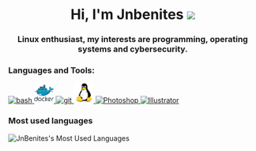 <h1 align="center">Hi, I'm Jnbenites <img src="https://i.postimg.cc/JzvK4sCQ/kaguya-sama-love-is-war.gif" width="60"></h1>

<h3 align="center">Linux enthusiast, my interests are programming, operating systems and cybersecurity.</h3>

<h3 align="left">Languages and Tools:</h3>
<p align="left">
    <a href="https://www.gnu.org/software/bash/" target="_blank" rel="noreferrer">
        <img src="https://www.vectorlogo.zone/logos/gnu_bash/gnu_bash-icon.svg" alt="bash" width="40" height="40"/>
    </a>
    <a href="https://www.docker.com/" target="_blank" rel="noreferrer">
        <img src="https://raw.githubusercontent.com/devicons/devicon/master/icons/docker/docker-original-wordmark.svg" alt="docker" width="40" height="40"/>
    </a>
    <a href="https://git-scm.com/" target="_blank" rel="noreferrer">
        <img src="https://www.vectorlogo.zone/logos/git-scm/git-scm-icon.svg" alt="git" width="40" height="40"/>
    </a>
    <a href="https://www.linux.org/" target="_blank" rel="noreferrer">
        <img src="https://raw.githubusercontent.com/devicons/devicon/master/icons/linux/linux-original.svg" alt="linux" width="40" height="40"/>
    </a>
    <a href="https://www.adobe.com/products/photoshop.html" target="_blank" rel="noreferrer">
        <img src="//upload.wikimedia.org/wikipedia/commons/thumb/a/af/Adobe_Photoshop_CC_icon.svg/512px-Adobe_Photoshop_CC_icon.svg.png" alt="Photoshop" width="40" height="40"/>
    </a>
    <a href="https://www.adobe.com/products/illustrator.html" target="_blank" rel="noreferrer">
        <img src="//upload.wikimedia.org/wikipedia/commons/thumb/f/fb/Adobe_Illustrator_CC_icon.svg/512px-Adobe_Illustrator_CC_icon.svg.png" alt="Illustrator" width="40" height="40"/>
    </a>
</p>

### Most used languages
![JnBenites's Most Used Languages](https://github-readme-stats.vercel.app/api/top-langs/?username=jnbenites&theme=react&layout=compact&hide=HTML)
